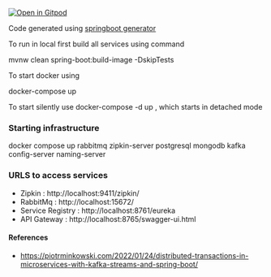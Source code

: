 [![Open in Gitpod](https://gitpod.io/button/open-in-gitpod.svg)](https://gitpod.io/#https://github.com/rajadilipkolli/spring-boot-microservices-series-v2)

Code generated using [springboot generator](https://github.com/sivaprasadreddy/generator-springboot)

To run in local first build all services using command 

mvnw clean spring-boot:build-image -DskipTests

To start docker using 

docker-compose up

To start silently use docker-compose -d up , which starts in detached mode

### Starting infrastructure 

docker compose up rabbitmq zipkin-server postgresql mongodb kafka config-server naming-server

### URLS to access services
 - Zipkin : http://localhost:9411/zipkin/
 - RabbitMq : http://localhost:15672/
 - Service Registry : http://localhost:8761/eureka
 - API Gateway : http://localhost:8765/swagger-ui.html

 #### References
  - https://piotrminkowski.com/2022/01/24/distributed-transactions-in-microservices-with-kafka-streams-and-spring-boot/
  

